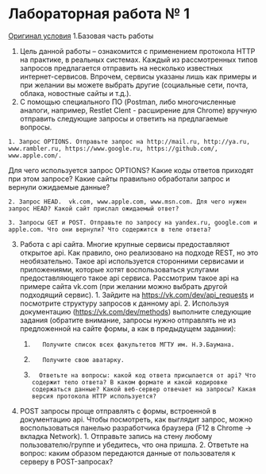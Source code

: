 # Лабораторная работа № 1
[Оригинал условия](https://docs.google.com/document/d/12X1aQF72_Hr9OeTsHcBjE4W9VzQsZgoD3Vlcf0BZ24U/edit)
1.Базовая часть работы
  1. Цель данной работы – ознакомится с применением протокола HTTP на практике, в реальных системах. Каждый из рассмотренных типов запросов предлагается отправить на несколько известных интернет-сервисов. Впрочем, сервисы указаны лишь как примеры и при желании вы можете выбрать другие (социальные сети, почта, облака, новостные сайты и т.д.).  
  2. С помощью специального ПО (Postman, либо многочисленные аналоги, например, Restlet Clent - расширение для Chrome) вручную отправить следующие запросы и ответить на предлагаемые вопросы.

    1. Запрос OPTIONS. Отправьте запрос на http://mail.ru, http://ya.ru, www.rambler.ru, https://www.google.ru, https://github.com/,   www.apple.com/.
Для чего используется запрос OPTIONS? Какие коды ответов приходят при этом запросе? Какие сайты правильно обработали запрос и вернули ожидаемые данные?
 
    2. Запрос HEAD.  vk.com, www.apple.com, www.msn.com. Для чего нужен запрос HEAD? Какой сайт прислал ожидаемый ответ?

    3. Запросы GET и POST. Отправьте по запросу на yandex.ru, google.com и apple.com. Что они вернули? Что содержится в теле ответа?
 
  3. Работа с api сайта. Многие крупные сервисы предоставляют открытое api. Как правило, оно реализовано на подходе REST, но это необязательно. Такое api используется сторонними сервисами и приложениями, которые хотят воспользоваться услугами предоставляющего такое api сервиса. Рассмотрим такое api на примере сайта vk.com (при желании можно выбрать другой подходящий сервис).
    1.   Зайдите на https://vk.com/dev/api_requests и посмотрите структуру запросов к данному api.
    2.   Используя документацию (https://vk.com/dev/methods) выполните следующие задания (обратите внимание, запросы нужно отправлять не из предложенной на сайте формы, а как в предыдущем задании):
      1.        Получите список всех факультетов МГТУ им. Н.Э.Баумана.
      2.        Получите свою аватарку.
      3.       Ответьте на вопросы: какой код ответа присылается от api? Что содержит тело ответа? В каком формате и какой кодировке содержаться данные? Какой веб-сервер отвечает на запросы? Какая версия протокола HTTP используется?
   3.  POST запросы проще отправлять с формы, встроенной в документацию api. Чтобы посмотреть, как выглядит запрос, можно воспользоваться панелью разработчика браузера (F12 в Chrome -> вкладка Network).
     1.        Отправьте запись на стену любому пользователю/группе и убедитесь, что она пришла. 
     2.        Ответьте на вопрос: каким образом передаются данные от пользователя к серверу в POST-запросах?

